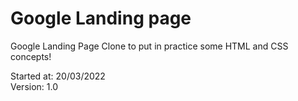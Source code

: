 # Google Landing page
 Google Landing Page Clone to put in practice some HTML and CSS concepts!
 
 Started at: 20/03/2022
 <br>
 Version: 1.0
 

